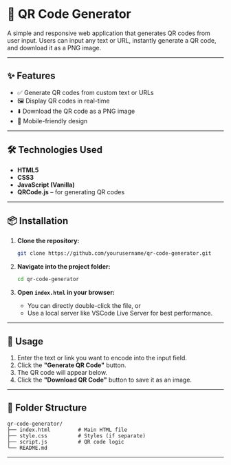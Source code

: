 # 🚀 QR Code Generator

A simple and responsive web application that generates QR codes from user input. Users can input any text or URL, instantly generate a QR code, and download it as a PNG image.

---

## ✨ Features

- ✅ Generate QR codes from custom text or URLs
- 🖼️ Display QR codes in real-time
- ⬇️ Download the QR code as a PNG image
- 📱 Mobile-friendly design

---

## 🛠️ Technologies Used

- **HTML5**
- **CSS3**
- **JavaScript (Vanilla)**
- **QRCode.js** – for generating QR codes

---

## 📦 Installation

1. **Clone the repository:**
   ```bash
   git clone https://github.com/yourusername/qr-code-generator.git
   ```

2. **Navigate into the project folder:**
   ```bash
   cd qr-code-generator
   ```

3. **Open `index.html` in your browser:**
   - You can directly double-click the file, or
   - Use a local server like VSCode Live Server for best performance.

---

## 🚀 Usage

1. Enter the text or link you want to encode into the input field.
2. Click the **"Generate QR Code"** button.
3. The QR code will appear below.
4. Click the **"Download QR Code"** button to save it as an image.

---

## 📁 Folder Structure

```
qr-code-generator/
├── index.html         # Main HTML file
├── style.css          # Styles (if separate)
├── script.js          # QR code logic
└── README.md
```

---
